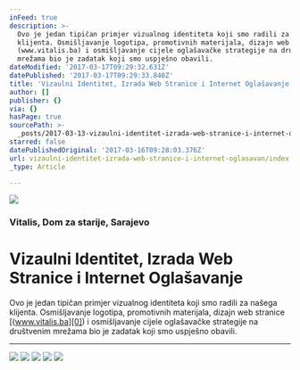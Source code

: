 ```yaml
---
inFeed: true
description: >-
  Ovo je jedan tipičan primjer vizualnog identiteta koji smo radili za našega
  klijenta. Osmišljavanje logotipa, promotivnih materijala, dizajn web stranice
  (www.vitalis.ba) i osmišljavanje cijele oglašavačke strategije na društvenim
  mrežama bio je zadatak koji smo uspješno obavili.
dateModified: '2017-03-17T09:29:32.631Z'
datePublished: '2017-03-17T09:29:33.848Z'
title: 'Vizaulni Identitet, Izrada Web Stranice i Internet Oglašavanje'
author: []
publisher: {}
via: {}
hasPage: true
sourcePath: >-
  _posts/2017-03-13-vizaulni-identitet-izrada-web-stranice-i-internet-oglasavan.md
starred: false
datePublishedOriginal: '2017-03-16T09:28:03.376Z'
url: vizaulni-identitet-izrada-web-stranice-i-internet-oglasavan/index.html
_type: Article

---
```

![](https://the-grid-user-content.s3-us-west-2.amazonaws.com/5ab33e82-905d-40e3-985a-4e153d193bf4.jpg)

### Vitalis, Dom za starije, Sarajevo

# Vizaulni Identitet, Izrada Web Stranice i Internet Oglašavanje

Ovo je jedan tipičan primjer vizualnog identiteta koji smo radili za našega klijenta. Osmišljavanje logotipa, promotivnih materijala, dizajn web stranice [(www.vitalis.ba][0]) i osmišljavanje cijele oglašavačke strategije na društvenim mrežama bio je zadatak koji smo uspješno obavili.

---

![](https://the-grid-user-content.s3-us-west-2.amazonaws.com/bf64f3d4-40f2-4bec-9b69-d4201376ee9e.jpg)
![](https://the-grid-user-content.s3-us-west-2.amazonaws.com/b67c9858-cbe0-4bc0-a19b-e5bc3e7edec6.jpg)
![](https://the-grid-user-content.s3-us-west-2.amazonaws.com/a1171742-2b85-489c-a93b-fddb09e57494.jpg)
![](https://the-grid-user-content.s3-us-west-2.amazonaws.com/d9b3932d-6896-4a2b-aa23-8275632d01fa.jpg)
![](https://the-grid-user-content.s3-us-west-2.amazonaws.com/2c5fbc8c-f315-4b29-8352-90a9a8550792.jpg)

[0]: http://www.vitalis.ba/